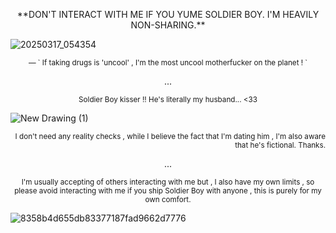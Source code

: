 <p align="center">**DON'T INTERACT WITH ME IF YOU YUME SOLDIER BOY. I'M HEAVILY NON-SHARING.** 

![20250317_054354](https://github.com/user-attachments/assets/ece6fbac-aab6-491c-acce-59b53693e2ab)

<p align="center">
<sub> — ` If taking drugs is 'uncool' , I'm the most uncool motherfucker on the planet ! `
  
<p align="center"> ...
  
<p align="center"><sub>Soldier Boy kisser !! He's literally my husband... <33

![New Drawing (1)](https://github.com/user-attachments/assets/a572a922-6935-4746-b332-6602a188806c)
<p align="right"> <sub> I don't need any reality checks , while I believe the fact that I'm dating him , I'm also aware that he's fictional. Thanks.

<p align="center"> ...

<p align="center"> <sub> I'm usually accepting of others interacting with me but , I also have my own limits , so please avoid interacting with me if you ship Soldier Boy with anyone , this is purely for my own comfort.

![8358b4d655db83377187fad9662d7776](https://github.com/user-attachments/assets/32e5373a-5863-47c6-bc4e-14bea535610f)
